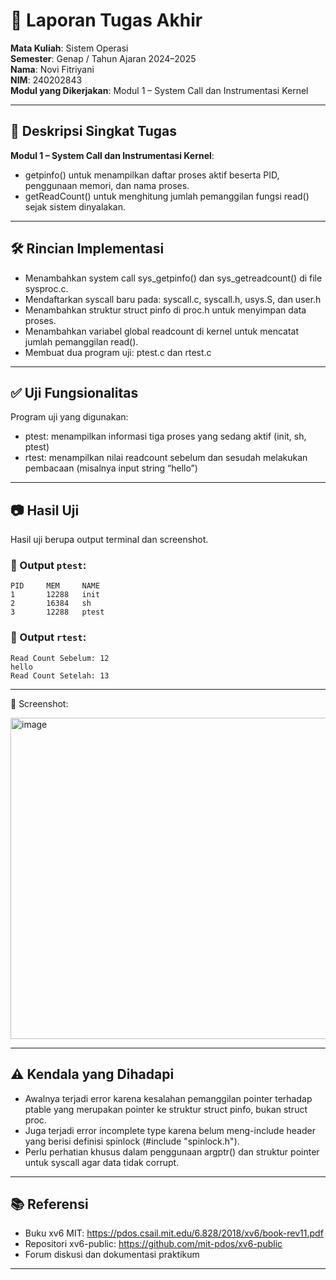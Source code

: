 # 📝 Laporan Tugas Akhir

**Mata Kuliah**: Sistem Operasi  
**Semester**: Genap / Tahun Ajaran 2024–2025  
**Nama**: Novi Fitriyani  
**NIM**: 240202843  
**Modul yang Dikerjakan**: Modul 1 – System Call dan Instrumentasi Kernel  

---

## 📌 Deskripsi Singkat Tugas
**Modul 1 – System Call dan Instrumentasi Kernel**:
- getpinfo() untuk menampilkan daftar proses aktif beserta PID, penggunaan memori, dan nama proses.
- getReadCount() untuk menghitung jumlah pemanggilan fungsi read() sejak sistem dinyalakan.

---

## 🛠️ Rincian Implementasi

- Menambahkan system call sys_getpinfo() dan sys_getreadcount() di file sysproc.c.
- Mendaftarkan syscall baru pada: syscall.c, syscall.h, usys.S, dan user.h
- Menambahkan struktur struct pinfo di proc.h untuk menyimpan data proses.
- Menambahkan variabel global readcount di kernel untuk mencatat jumlah pemanggilan read().
- Membuat dua program uji: ptest.c dan rtest.c

---

## ✅ Uji Fungsionalitas
Program uji yang digunakan:
- ptest: menampilkan informasi tiga proses yang sedang aktif (init, sh, ptest)
- rtest: menampilkan nilai readcount sebelum dan sesudah melakukan pembacaan (misalnya input string “hello”)

---

## 📷 Hasil Uji

Hasil uji berupa output terminal dan screenshot.

### 📍 Output `ptest`:

```
PID     MEM     NAME
1       12288   init
2       16384   sh
3       12288   ptest
```

### 📍 Output `rtest`:

```
Read Count Sebelum: 12
hello
Read Count Setelah: 13
```
---

📸 Screenshot:

<img width="940" height="514" alt="image" src="https://github.com/user-attachments/assets/0ed8e068-229e-4eec-9063-8a5ab235ec24" />



---

## ⚠️ Kendala yang Dihadapi

- Awalnya terjadi error karena kesalahan pemanggilan pointer terhadap ptable yang merupakan pointer ke struktur struct pinfo, bukan struct proc.
- Juga terjadi error incomplete type karena belum meng-include header yang berisi definisi spinlock (#include "spinlock.h").
- Perlu perhatian khusus dalam penggunaan argptr() dan struktur pointer untuk syscall agar data tidak corrupt.

---

## 📚 Referensi

- Buku xv6 MIT: https://pdos.csail.mit.edu/6.828/2018/xv6/book-rev11.pdf
- Repositori xv6-public: https://github.com/mit-pdos/xv6-public
- Forum diskusi dan dokumentasi praktikum

---
